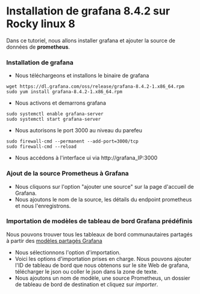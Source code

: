 # Installation de grafana 8.4.2 sur Rocky linux 8

Dans ce tutoriel, nous allons installer grafana et ajouter la source de données de **prometheus**.

### Installation de grafana

- Nous téléchargeons et installons le binaire de grafana

```
wget https://dl.grafana.com/oss/release/grafana-8.4.2-1.x86_64.rpm
sudo yum install grafana-8.4.2-1.x86_64.rpm
```

- Nous activons et demarrons grafana

```
sudo systemctl enable grafana-server
sudo systemctl start grafana-server
```

- Nous autorisons le port 3000 au niveau du parefeu

```
sudo firewall-cmd --permanent --add-port=3000/tcp
sudo firewall-cmd --reload
```

- Nous accédons à l'interface ui via http://grafana_IP:3000

### Ajout de la source Prometheus à Grafana

- Nous cliquons sur l'option "ajouter une source" sur la page d'accueil de Grafana.
- Nous ajoutons le nom de la source, les détails du endpoint prometheus et nous l'enregistrons.

### Importation de modèles de tableau de bord Grafana prédéfinis

Nous pouvons trouver tous les tableaux de bord communautaires partagés à partir des [modèles partagés Grafana](https://grafana.com/dashboards?dataSource=prometheus)

- Nous sélectionnons l'option d'importation.
- Voici les options d'importation prises en charge. Nous pouvons ajouter l'ID de tableau de bord que nous obtenons sur le site Web de grafana, télécharger le json ou coller le json dans la zone de texte.
- Nous ajoutons un nom de modèle, une source Prometheus, un dossier de tableau de bord de destination et cliquez sur *importer*.